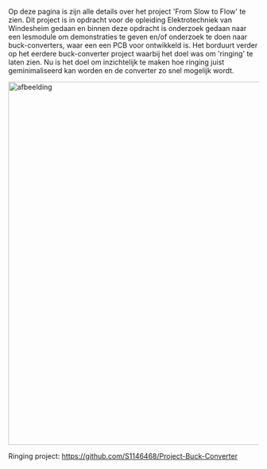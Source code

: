 Op deze pagina is zijn alle details over het project 'From Slow to Flow' te zien. Dit project is in opdracht voor de opleiding Elektrotechniek van Windesheim gedaan en binnen deze opdracht is onderzoek gedaan naar een lesmodule om demonstraties te geven en/of onderzoek te doen naar buck-converters, waar een een PCB voor ontwikkeld is. Het borduurt verder op het eerdere buck-converter project waarbij het doel was om 'ringing' te laten zien. Nu is het doel om inzichtelijk te maken hoe ringing juist geminimaliseerd kan worden en de converter zo snel mogelijk wordt. 

<img width="949" height="731" alt="afbeelding" src="https://github.com/user-attachments/assets/6eb1b507-3ffa-493e-95a8-b296e3e5c362" />

Ringing project: https://github.com/S1146468/Project-Buck-Converter
